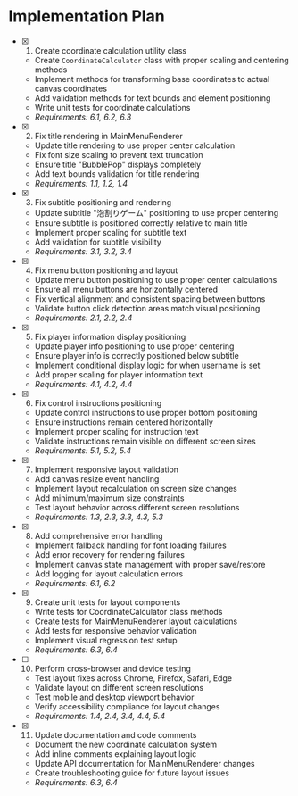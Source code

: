 # Implementation Plan

- [x] 1. Create coordinate calculation utility class
  - Create `CoordinateCalculator` class with proper scaling and centering methods
  - Implement methods for transforming base coordinates to actual canvas coordinates
  - Add validation methods for text bounds and element positioning
  - Write unit tests for coordinate calculations
  - _Requirements: 6.1, 6.2, 6.3_

- [x] 2. Fix title rendering in MainMenuRenderer
  - Update title rendering to use proper center calculation
  - Fix font size scaling to prevent text truncation
  - Ensure title "BubblePop" displays completely
  - Add text bounds validation for title rendering
  - _Requirements: 1.1, 1.2, 1.4_

- [x] 3. Fix subtitle positioning and rendering
  - Update subtitle "泡割りゲーム" positioning to use proper centering
  - Ensure subtitle is positioned correctly relative to main title
  - Implement proper scaling for subtitle text
  - Add validation for subtitle visibility
  - _Requirements: 3.1, 3.2, 3.4_

- [x] 4. Fix menu button positioning and layout
  - Update menu button positioning to use proper center calculations
  - Ensure all menu buttons are horizontally centered
  - Fix vertical alignment and consistent spacing between buttons
  - Validate button click detection areas match visual positioning
  - _Requirements: 2.1, 2.2, 2.4_

- [x] 5. Fix player information display positioning
  - Update player info positioning to use proper centering
  - Ensure player info is correctly positioned below subtitle
  - Implement conditional display logic for when username is set
  - Add proper scaling for player information text
  - _Requirements: 4.1, 4.2, 4.4_

- [x] 6. Fix control instructions positioning
  - Update control instructions to use proper bottom positioning
  - Ensure instructions remain centered horizontally
  - Implement proper scaling for instruction text
  - Validate instructions remain visible on different screen sizes
  - _Requirements: 5.1, 5.2, 5.4_

- [x] 7. Implement responsive layout validation
  - Add canvas resize event handling
  - Implement layout recalculation on screen size changes
  - Add minimum/maximum size constraints
  - Test layout behavior across different screen resolutions
  - _Requirements: 1.3, 2.3, 3.3, 4.3, 5.3_

- [x] 8. Add comprehensive error handling
  - Implement fallback handling for font loading failures
  - Add error recovery for rendering failures
  - Implement canvas state management with proper save/restore
  - Add logging for layout calculation errors
  - _Requirements: 6.1, 6.2_

- [x] 9. Create unit tests for layout components
  - Write tests for CoordinateCalculator class methods
  - Create tests for MainMenuRenderer layout calculations
  - Add tests for responsive behavior validation
  - Implement visual regression test setup
  - _Requirements: 6.3, 6.4_

- [ ] 10. Perform cross-browser and device testing
  - Test layout fixes across Chrome, Firefox, Safari, Edge
  - Validate layout on different screen resolutions
  - Test mobile and desktop viewport behavior
  - Verify accessibility compliance for layout changes
  - _Requirements: 1.4, 2.4, 3.4, 4.4, 5.4_

- [x] 11. Update documentation and code comments
  - Document the new coordinate calculation system
  - Add inline comments explaining layout logic
  - Update API documentation for MainMenuRenderer changes
  - Create troubleshooting guide for future layout issues
  - _Requirements: 6.3, 6.4_